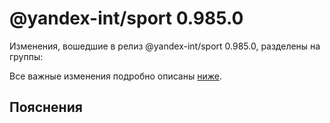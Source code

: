 # @yandex-int/sport 0.985.0

<!-- ЧЕЛОВЕЧЕСКОЕ ВСТУПЛЕНИЕ -->

Изменения, вошедшие в релиз @yandex-int/sport 0.985.0, разделены на группы:

Все важные изменения подробно описаны [ниже](#Пояснения).

## Пояснения

